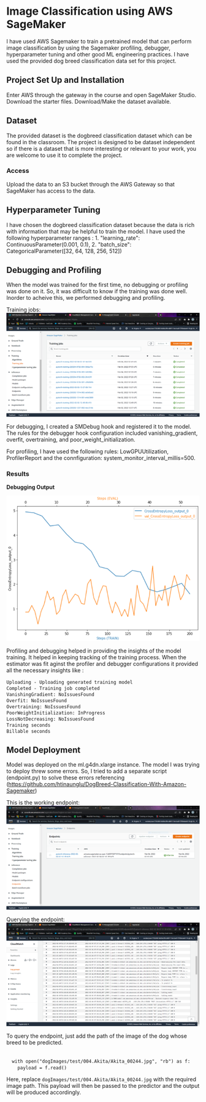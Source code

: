 # Image Classification using AWS SageMaker

I have used AWS Sagemaker to train a pretrained model that can perform image classification by using the Sagemaker profiling, debugger, hyperparameter tuning and other good ML engineering practices. I have used the provided dog breed classification data set for this project.

## Project Set Up and Installation
Enter AWS through the gateway in the course and open SageMaker Studio. 
Download the starter files.
Download/Make the dataset available. 

## Dataset
The provided dataset is the dogbreed classification dataset which can be found in the classroom.
The project is designed to be dataset independent so if there is a dataset that is more interesting or relevant to your work, you are welcome to use it to complete the project.

### Access
Upload the data to an S3 bucket through the AWS Gateway so that SageMaker has access to the data. 

## Hyperparameter Tuning
I have chosen the dogbreed classification dataset because the data is rich with information that may be helpful to train the model. I have used the following hyperparameter ranges :
    1. "learning_rate": ContinuousParameter(0.001, 0.1),
    2. "batch_size": CategoricalParameter([32, 64, 128, 256, 512])

## Debugging and Profiling
When the model was trained for the first time, no debugging or profiling was done on it. So, it was difficult to know if the training was done well. Inorder to acheive this, we performed debugging and profiling. 

Training jobs:
![Training-jobs.PNG](Training-jobs.PNG)

For debugging, I created a SMDebug hook and registered it to the model. The rules for the debugger hook configuration included vanishing_gradient, overfit, overtraining, and poor_weight_initialization. 

For profiling, I have used the following rules: LowGPUUtilization, ProfilerReport and the connfiguration: system_monitor_interval_millis=500.

### Results

**Debugging Output**

![Debugging-output.PNG](Debugging-output.PNG)

Profiling and debugging helped in providing the insights of the model training. It helped in keeping tracking of the training process. When the estimator was fit aginst the profiler and debugger configurations it provided all the necessary insights like :

    Uploading - Uploading generated training model
    Completed - Training job completed
    VanishingGradient: NoIssuesFound
    Overfit: NoIssuesFound
    Overtraining: NoIssuesFound
    PoorWeightInitialization: InProgress
    LossNotDecreasing: NoIssuesFound
    Training seconds
    Billable seconds



## Model Deployment

Model was deployed on the ml.g4dn.xlarge instance. The model I was trying to deploy threw some errors. So, I tried to add a separate script (endpoint.py) to solve these errors referencing (https://github.com/htinaunglu/DogBreed-Classification-With-Amazon-Sagemaker)

This is the working endpoint:
![Endpoint.PNG](Endpoint.PNG)

Querying the endpoint:
![Query_results.PNG](Query_results.PNG)

To query the endpoint, just add the path of the image of the dog whose breed to be predicted.

<code>
  with open("dogImages/test/004.Akita/Akita_00244.jpg", "rb") as f:
    payload = f.read()  
</code>


Here, replace <code>dogImages/test/004.Akita/Akita_00244.jpg</code> with the required image path. This payload will then be passed to the predictor and the output will be produced accordingly.
